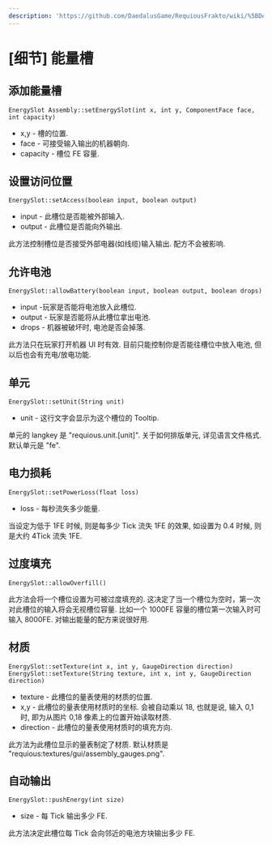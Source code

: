 ```yaml
---
description: 'https://github.com/DaedalusGame/RequiousFrakto/wiki/%5BDetails%5D-Energy-Slots'
---
```


# \[细节\] 能量槽

##  添加能量槽

`EnergySlot Assembly::setEnergySlot(int x, int y, ComponentFace face, int capacity)`

* x,y - 槽的位置.
* face - 可接受输入输出的机器朝向.
* capacity - 槽位 FE 容量.

####  

## 设置访问位置

`EnergySlot::setAccess(boolean input, boolean output)`

* input - 此槽位是否能被外部输入.
* output - 此槽位是否能向外输出.

此方法控制槽位是否接受外部电器\(如线缆\)输入输出. 配方不会被影响.

####  

## 允许电池

`EnergySlot::allowBattery(boolean input, boolean output, boolean drops)`

* input -玩家是否能将电池放入此槽位.
* output - 玩家是否能将从此槽位拿出电池.
* drops - 机器被破坏时, 电池是否会掉落.

此方法只在玩家打开机器 UI 时有效. 目前只能控制你是否能往槽位中放入电池, 但以后也会有充电/放电功能.

####  

## 单元

`EnergySlot::setUnit(String unit)`

* unit - 这行文字会显示为这个槽位的 Tooltip.

单元的 langkey 是 "requious.unit.\[unit\]". 关于如何排版单元, 详见语言文件格式. 默认单元是 "fe".

####  

## 电力损耗

`EnergySlot::setPowerLoss(float loss)`

* loss - 每秒流失多少能量.

当设定为低于 1FE 时候,  则是每多少 Tick 流失 1FE 的效果, 如设置为 0.4 时候, 则是大约 4Tick 流失 1FE.

####  

## 过度填充

`EnergySlot::allowOverfill()`

此方法会将一个槽位设置为可被过度填充的. 这决定了当一个槽位为空时，第一次对此槽位的输入将会无视槽位容量. 比如一个 1000FE 容量的槽位第一次输入时可输入 8000FE. 对输出能量的配方来说很好用.

####  

## 材质

`EnergySlot::setTexture(int x, int y, GaugeDirection direction)` `EnergySlot::setTexture(String texture, int x, int y, GaugeDirection direction)`

* texture - 此槽位的量表使用的材质的位置.
* x,y - 此槽位的量表使用材质时的坐标. 会被自动乘以 18, 也就是说, 输入 0,1 时, 即为从图片 0,18 像素上的位置开始读取材质.
* direction - 此槽位的量表使用材质时的填充方向.

此方法为此槽位显示的量表制定了材质. 默认材质是 "requious:textures/gui/assembly\_gauges.png".

####  

## 自动输出

`EnergySlot::pushEnergy(int size)`

* size - 每 Tick 输出多少 FE.

此方法决定此槽位每 Tick 会向邻近的电池方块输出多少 FE.

